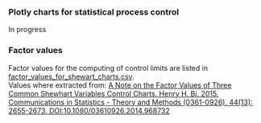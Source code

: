 ### Plotly charts for statistical process control

In progress

### Factor values
Factor values for the computing of control limits are listed in [factor_values_for_shewart_charts.csv](constants/factor_values_for_shewart_charts.csv).  
Values where extracted from: 
[A Note on the Factor Values of Three Common Shewhart Variables Control Charts. Henry H. Bi. 2015. Communications in Statistics - Theory and Methods (0361-0926). 44(13): 2655-2673. DOI:10.1080/03610926.2014.968732](https://www.researchgate.net/publication/275236350_A_Note_on_the_Factor_Values_of_Three_Common_Shewhart_Variables_Control_Charts_Henry_H_Bi_2015_Communications_in_Statistics_-_Theory_and_Methods_0361-0926_4413_2655-2673_httpdxdoiorg1010800361092620149)